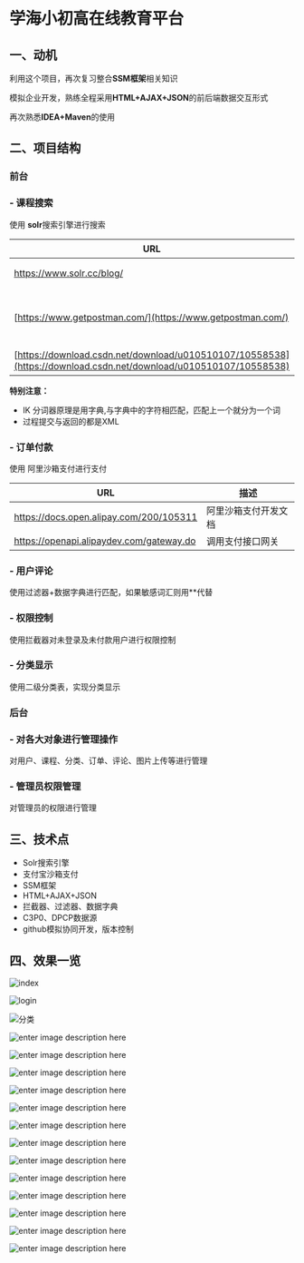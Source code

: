 
# 学海小初高在线教育平台

## 一、动机

利用这个项目，再次复习整合**SSM框架**相关知识

模拟企业开发，熟练全程采用**HTML+AJAX+JSON**的前后端数据交互形式

再次熟悉**IDEA+Maven**的使用
    
## 二、项目结构
###  **前台**
### - 课程搜索
使用 **solr**搜索引擎进行搜索

| URL | 描述 |
|--------|------------------|
| https://www.solr.cc/blog/ | solr搜素引擎开发文档 |
| [https://www.getpostman.com/](https://www.getpostman.com/) | 测试模拟发送post请求的http客户端 |
| [https://download.csdn.net/download/u010510107/10558538](https://download.csdn.net/download/u010510107/10558538) | IKAnalyzer中文分词器 |
**特别注意：**
- IK 分词器原理是用字典,与字典中的字符相匹配，匹配上一个就分为一个词
- 过程提交与返回的都是XML
### -  订单付款
使用 阿里沙箱支付进行支付

| URL | 描述 |
|--------|------------------|
| https://docs.open.alipay.com/200/105311 | 阿里沙箱支付开发文档 |
| https://openapi.alipaydev.com/gateway.do | 调用支付接口网关 |

### -  用户评论
使用过滤器+数据字典进行匹配，如果敏感词汇则用**代替
### -  权限控制
使用拦截器对未登录及未付款用户进行权限控制
### - 分类显示
使用二级分类表，实现分类显示

###  **后台** 
### - 对各大对象进行管理操作
对用户、课程、分类、订单、评论、图片上传等进行管理
### - 管理员权限管理
对管理员的权限进行管理


## 三、技术点

 - Solr搜索引擎
 - 支付宝沙箱支付
 - SSM框架
 - HTML+AJAX+JSON
 - 拦截器、过滤器、数据字典
 - C3P0、DPCP数据源
 - github模拟协同开发，版本控制
## 四、效果一览
![index](https://github.com/zhuzi-01/XHEducation/blob/master/src/main/webapp/screenshot/index.png)

![login](https://github.com/zhuzi-01/XHEducation/blob/master/src/main/webapp/screenshot/login.png)

![分类](https://github.com/zhuzi-01/XHEducation/blob/master/src/main/webapp/screenshot/%E5%88%86%E7%B1%BB.png)

![enter image description here](https://github.com/zhuzi-01/XHEducation/blob/master/src/main/webapp/screenshot/%E5%88%86%E7%B1%BB2.png)

![enter image description here](https://github.com/zhuzi-01/XHEducation/blob/master/src/main/webapp/screenshot/%E6%90%9C%E7%B4%A2.png)

![enter image description here](https://github.com/zhuzi-01/XHEducation/blob/master/src/main/webapp/screenshot/%E6%90%9C%E7%B4%A22.png)

![enter image description here](https://github.com/zhuzi-01/XHEducation/blob/master/src/main/webapp/screenshot/%E6%90%9C%E7%B4%A23.png)

![enter image description here](https://github.com/zhuzi-01/XHEducation/blob/master/src/main/webapp/screenshot/%E8%AF%A6%E6%83%85%E9%A1%B5.png)

![enter image description here](https://github.com/zhuzi-01/XHEducation/blob/master/src/main/webapp/screenshot/%E8%B4%AD%E7%89%A9%E8%BD%A6.png)

![enter image description here](https://github.com/zhuzi-01/XHEducation/blob/master/src/main/webapp/screenshot/%E5%90%8E%E5%8F%B01.png)

![enter image description here](https://github.com/zhuzi-01/XHEducation/blob/master/src/main/webapp/screenshot/%E5%90%8E%E5%8F%B02.png)

![enter image description here](https://github.com/zhuzi-01/XHEducation/blob/master/src/main/webapp/screenshot/%E5%90%8E%E5%8F%B03.png)

![enter image description here](https://github.com/zhuzi-01/XHEducation/blob/master/src/main/webapp/screenshot/%E5%90%8E%E5%8F%B04.png)

![enter image description here](https://github.com/zhuzi-01/XHEducation/blob/master/src/main/webapp/screenshot/%E5%90%8E%E5%8F%B05.png)

![enter image description here](https://github.com/zhuzi-01/XHEducation/blob/master/src/main/webapp/screenshot/%E5%90%8E%E5%8F%B06.png)

![enter image description here](https://github.com/zhuzi-01/XHEducation/blob/master/src/main/webapp/screenshot/%E5%90%8E%E5%8F%B07.png)
